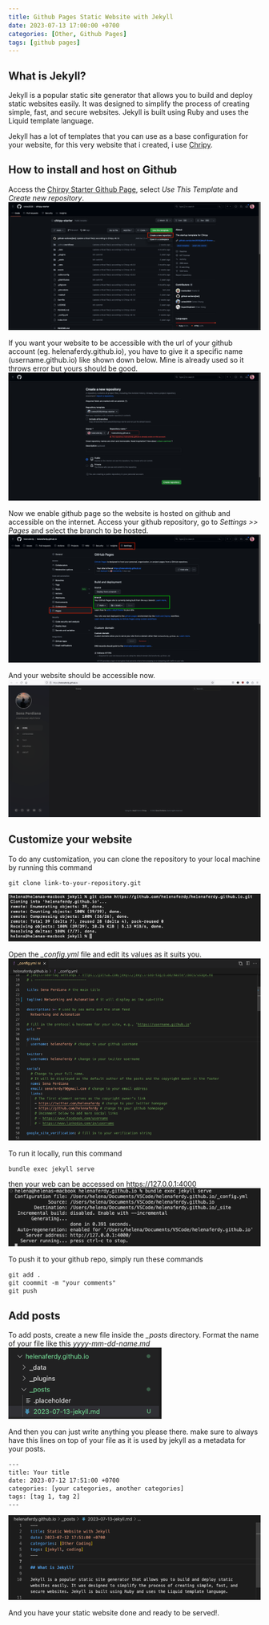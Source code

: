 ```yaml
---
title: Github Pages Static Website with Jekyll
date: 2023-07-13 17:00:00 +0700
categories: [Other, Github Pages]
tags: [github pages]
---
```


## What is Jekyll?

Jekyll is a popular static site generator that allows you to build and deploy static websites easily. It was designed to simplify the process of creating simple, fast, and secure websites. Jekyll is built using Ruby and uses the Liquid template language.

Jekyll has a lot of templates that you can use as a base configuration for your website, for this very website that i created, i use [Chripy](https://github.com/cotes2020/jekyll-theme-chirpy).


## How to install and host on Github

Access the [Chirpy Starter Github Page](https://github.com/cotes2020/chirpy-starter), select *Use This Template* and *Create new repository*.
![01](/static/2023-07-13-jekyll/01.png)

If you want your website to be accessible with the url of your github account (eg. helenaferdy.github.io), you have to give it a specific name (username.github.io) like shown down below.
Mine is already used so it throws error but yours should be good.
![02](/static/2023-07-13-jekyll/02.png)

Now we enable github page so the website is hosted on github and accessible on the internet.
Access your github repository, go to *Settings >> Pages* and select the branch to be hosted.
![03](/static/2023-07-13-jekyll/03.png)

And your website should be accessible now.
![04](/static/2023-07-13-jekyll/04.png)


## Customize your website

To do any customization, you can clone the repository to your local machine by running this command
```shell
git clone link-to-your-repository.git
```
![05](/static/2023-07-13-jekyll/05.png)


Open the *_config.yml* file and edit its values as it suits you.
![06](/static/2023-07-13-jekyll/06.png)

To run it locally, run this command
```shell
bundle exec jekyll serve
```
then your web can be accessed on https://127.0.0.1:4000
![07](/static/2023-07-13-jekyll/07.png)


To push it to your github repo, simply run these commands
```shell
git add .
git coommit -m "your comments"
git push
```


## Add posts

To add posts, create a new file inside the *_posts* directory.
Format the name of your file like this *yyyy-mm-dd-name.md*
![08](/static/2023-07-13-jekyll/08.png)

And then you can just write anything you please there.
make sure to always have this lines on top of your file as it is used by jekyll as a metadata for your posts.
```
---
title: Your title
date: 2023-07-12 17:51:00 +0700
categories: [your categories, another categories]
tags: [tag 1, tag 2]
---
```
![09](/static/2023-07-13-jekyll/09.png)

And you have your static website done and ready to be served!.